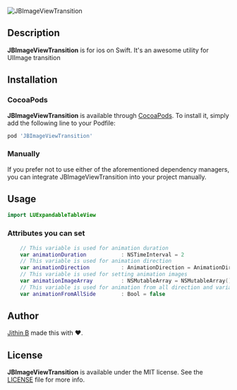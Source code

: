 ![JBImageViewTransition](https://github.com/jithinpala/JBImageViewTransition/blob/master/JBImageViewTransition/Screen%20shot/transition.gif)



## Description


**JBImageViewTransition** is for ios on Swift. It's an awesome utility for UIImage transition


## Installation

### CocoaPods

**JBImageViewTransition** is available through [CocoaPods](http://cocoapods.org). To install
it, simply add the following line to your Podfile:

```ruby
pod 'JBImageViewTransition'
```
### Manually

If you prefer not to use either of the aforementioned dependency managers, you can integrate JBImageViewTransition into your project manually.

## Usage

```Swift
import LUExpandableTableView
```

### Attributes you can set

```swift
    // This variable is used for animation duration
    var animationDuration           : NSTimeInterval = 2
    // This variable is used for animation direction
    var animationDirection          : AnimationDirection = AnimationDirection.LeftToRight
    // This variable is used for setting animation images
    var animationImageArray         : NSMutableArray = NSMutableArray()
    // This variable is used for animation from all direction and variable type is Bool
    var animationFromAllSide        : Bool = false

```

## Author

[Jithin B](https://www.linkedin.com/in/jithin-b-124506125) made this with ❤️. 


## License

**JBImageViewTransition** is available under the MIT license. See the [LICENSE](https://github.com/jithinpala/JBImageViewTransition/blob/master/LICENSE.md) file for more info.
